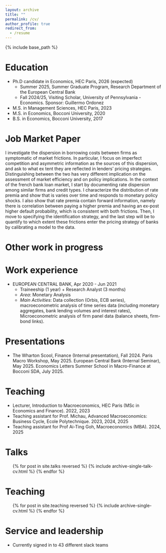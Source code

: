 ```yaml
---
layout: archive
title: ""
permalink: /cv/
author_profile: true
redirect_from:
  - /resume
---
```


{% include base_path %}

Education
======
* Ph.D candidate in Economics, HEC Paris, 2026 (expected)
  * Summer 2025, Summer Graduate Program, Research Department of the European Central Bank
  * Fall 2024/25, Visiting Scholar, University of Pennsylvania - Economics. Sponsor: Guillermo Ordonez
* M.S. in Management Sciences, HEC Paris, 2023
* M.S. in Economics, Bocconi University, 2020
* B.S. in Economics, Bocconi University, 2017

Job Market Paper
======

I investigate the dispersion in borrowing costs between firms as symptomatic of market frictions. In particular, I focus on imperfect competition and asymmetric information as the sources of this dispersion, and ask to what ex tent they are reflected in lenders’ pricing strategies. Distinguishing between the two has very different implication on the assessment of market efficiency and on policy implications. In the context of the french bank loan market, I start by documenting rate dispersion among similar firms and credit types. I characterize the distribution of rate premia and show that is varies over time and responds to monetary policy shocks. I also show that rate premia contain forward information, namely there is correlation between paying a higher premia and having an ex-post higher default probability, which is consistent with both frictions. Then, I move to specifying the identification strategy, and the last step will be to quantify to which extent these frictions enter the pricing strategy of banks by calibrating a model to the data.

Other work in progress
======



Work experience
======

* EUROPEAN CENTRAL BANK, Apr 2020 - Jun 2021
  * Traineeship (1 year) + Research Analyst (3 months)   
  * *Area*: Monetary Analysis  
  * *Main Activities*: Data collection (Orbis, ECB series), macroeconometric analysis of time 
series data (including monetary aggregates, bank lending volumes and interest rates), 
Microeconometric analysis of firm panel data (balance sheets, firm-bond links).  
  
Presentations 
======
* The Wharton Scool, Finance (Internal presentation), Fall 2024. Paris Macro Workshop, May 2025. European Central Bank (Internal Seminar), May 2025. Economics Letters Summer School in Macro-Finance at Bocconi SDA, July 2025. 

Teaching
======
* Lecturer, Introduction to Macroeconomics, HEC Paris (MSc in Economics and Finance). 2022, 2023
* Teaching assistant for Prof. Michau, Advanced Macroeconomics: Business Cycle, Ecole Polytechnique. 2023, 2024, 2025
* Teaching assistant for Prof Ai-Ting Goh, Macroeconomics (MBA). 2024, 2025
  
Talks
======
  <ul>{% for post in site.talks reversed %}
    {% include archive-single-talk-cv.html  %}
  {% endfor %}</ul>
  
Teaching
======
  <ul>{% for post in site.teaching reversed %}
    {% include archive-single-cv.html %}
  {% endfor %}</ul>
  
Service and leadership
======
* Currently signed in to 43 different slack teams
